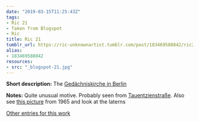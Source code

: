 ```yaml
---
date: "2019-03-15T11:25:43Z"
tags:
- Ric 21
- Taken from Blogspot
- Ric
title: Ric 21
tumblr_url: https://ric-unknownartist.tumblr.com/post/183469588842/ric21
alias:
- 183469588842
resources:
- src: "_blogspot-21.jpg"
---
```


**Short description:** The [Gedächniskirche in Berlin](https://en.wikipedia.org/wiki/Kaiser_Wilhelm_Memorial_Church)

**Notes:** Quite unusual motive. Probably seen from [Tauentzienstraße](https://goo.gl/maps/eN1pcgB69sG2). Also see [this picture](http://www.bilderbuch-berlin.net/Fotos/315460) from 1965 and look at the laterns

[Other entries for this work](/tags/Ric-21)
